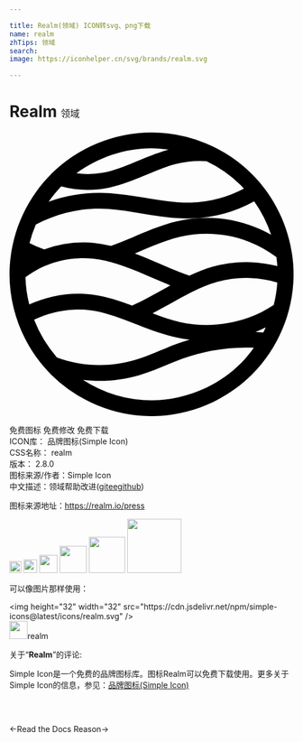 ```yaml
---

title: Realm(领域) ICON转svg、png下载
name: realm
zhTips: 领域
search: 
image: https://iconhelper.cn/svg/brands/realm.svg

---
```


# Realm  <small style="font-size: 60%;font-weight: 100">领域</small>

<div id="svg" class="svg-wrap">
<svg role="img" viewBox="0 0 24 24" xmlns="http://www.w3.org/2000/svg"><title>Realm icon</title><path d="M12.004.059A12.122 12.122 0 0 0 3.52 3.564v.002C1.295 5.79.004 8.887.004 12.03c0 3.142 1.285 6.244 3.516 8.465l.001.002A12.168 12.168 0 0 0 12 24.002h.004c3.148 0 6.255-1.283 8.482-3.508l.002-.002a12.08 12.08 0 0 0 3.516-8.457v-.004c0-3.141-1.287-6.243-3.518-8.465A12.116 12.116 0 0 0 12.004.06zm0 1.336c.48 0 .96.046 1.435.113-2.03.566-3.765 1.622-5.554 1.949a7.352 7.352 0 0 1-2.225.045c1.826-1.338 4.084-2.107 6.344-2.107zm4.135 1.072c.173 0 .348.011.521.023a10.59 10.59 0 0 1 2.883 2.022c.092.091.173.194.262.289a10.278 10.278 0 0 1-4.442 1.178c-2.43.06-4.958-.794-7.69-.823a12.662 12.662 0 0 0-4.362.744c.32-.457.672-.893 1.062-1.293 1.223.322 2.5.39 3.748.164h.002c2.264-.412 4.133-1.625 6.049-2.08a8.342 8.342 0 0 1 1.967-.224zm4.535 3.404a10.87 10.87 0 0 1 1.433 2.824c-.435-.243-.884-.46-1.35-.644h-.001a11.305 11.305 0 0 0-6.62-.492h-.003c-1.489.344-2.841.967-4.154 1.523-.468.198-.933.383-1.399.553a10.83 10.83 0 0 0-1.445-.256h-.002a9.578 9.578 0 0 0-4.194.549 8.125 8.125 0 0 1-1.244-.535 10.9 10.9 0 0 1 .53-1.557c1.671-.877 3.552-1.364 5.433-1.344 2.445.026 4.992.89 7.738.822h.004a11.626 11.626 0 0 0 5.274-1.443zm-4.031 2.742c1.233 0 2.463.229 3.625.682a9.895 9.895 0 0 1 2.283 1.281c.036.252.064.504.082.758-.734-.187-1.488-.3-2.244-.328a10.28 10.28 0 0 0-3.201.38c-.697.198-1.353.463-1.989.759-1.087-.371-2.166-.86-3.277-1.336a35.107 35.107 0 0 0-1.324-.538c1.3-.552 2.554-1.113 3.834-1.41a9.968 9.968 0 0 1 2.21-.248zM5.877 10.676c.374-.016.75-.005 1.125.031 1.475.148 2.935.704 4.393 1.33.717.309 1.453.625 2.203.928-1.1.604-2.156 1.225-3.237 1.701-1.05-.394-2.131-.758-3.302-.918-1.835-.25-3.717.06-5.387.828a10.467 10.467 0 0 1-.32-2.3c.403-.3.828-.57 1.28-.79a8.264 8.264 0 0 1 3.245-.81zm14.463 1.666c.775.029 1.547.16 2.29.379a10.709 10.709 0 0 1-.304 1.894c-.67.438-1.383.807-2.139 1.08-1.828.657-3.85.79-5.75.373-.78-.17-1.557-.45-2.341-.75 1.889-.973 3.598-2.119 5.457-2.646h.002a8.954 8.954 0 0 1 2.785-.33zM5.508 15.006c.458-.016.916.005 1.369.066 2.354.322 4.617 1.718 7.275 2.301.357.078.717.134 1.078.178-.35.1-.698.21-1.043.332v.002h-.001c-1.283.462-2.455 1.042-3.637 1.388-2.151.625-4.443.54-6.543-.23a10.723 10.723 0 0 1-1.926-3.18 8.615 8.615 0 0 1 3.428-.857zm16.144 1.5c-.067.145-.133.291-.207.433-.221-.017-.442-.039-.664-.048.298-.112.584-.251.871-.385zm-1.7 1.703c.231-.001.464.007.696.016-.333.465-.696.912-1.105 1.324h-.002v.002c-1.966 1.963-4.754 3.113-7.535 3.113a10.814 10.814 0 0 1-5.793-1.725c1.57.189 3.173.065 4.71-.382h.003c1.332-.391 2.526-.987 3.71-1.414a16.091 16.091 0 0 1 5.315-.934z"/></svg>
</div>
<detail full-name='realm'></detail>

<div class="detail-page">
<p>
<span><span class="badge-success badge">免费图标</span> <span class="badge-success badge">免费修改</span>  <span class="badge-success badge">免费下载</span> </span>
<br/>
<span>
ICON库：
<span class="badge-secondary badge">品牌图标(Simple Icon)</span> 
</span>
<br/>
<span>
CSS名称：
<span class="badge-secondary badge">realm</span> 
</span>

<br/>
<span>
版本：
<span class="badge-secondary badge">2.8.0</span> 
</span>
<br/>
<span>图标来源/作者：<span class="badge-light badge">Simple Icon</span></span> 
<br/>
<span class="zh-detail">中文描述：<span class="badge-primary badge">领域</span><span class="help-link"><span>帮助改进</span>(<a href="https://gitee.com/liuwave/icon-helper/edit/master/json/brands/realm.json" target="_blank" rel="noopener noreferrer">gitee</a><a href="https://github.com/liuwave/icon-helper/edit/master/json/brands/realm.json" target="_blank" rel="noopener noreferrer">github</a></span>)</span><br/>
</p>
</div><div class="description description alert alert-light"><p>图标来源地址：<a href="https://realm.io/press" target="_blank" rel="noopener noreferrer">https://realm.io/press</a></p></div>
<div class="alert alert-dark">
<img height="21" width="21" src="https://cdn.jsdelivr.net/npm/simple-icons@latest/icons/realm.svg" />
<img height="24" width="24" src="https://cdn.jsdelivr.net/npm/simple-icons@latest/icons/realm.svg" />
<img height="32" width="32" src="https://cdn.jsdelivr.net/npm/simple-icons@latest/icons/realm.svg" />
<img height="48" width="48" src="https://cdn.jsdelivr.net/npm/simple-icons@latest/icons/realm.svg" />
<img height="64" width="64" src="https://cdn.jsdelivr.net/npm/simple-icons@latest/icons/realm.svg" />
<img height="96" width="96" src="https://cdn.jsdelivr.net/npm/simple-icons@latest/icons/realm.svg" />

</div>
<div>
  <p>可以像图片那样使用：    
  </p>
  <div class="alert alert-primary" style="font-size: 14px">
    &lt;img height="32" width="32" src="https://cdn.jsdelivr.net/npm/simple-icons@latest/icons/realm.svg" /&gt;
    <copy-btn content='<img height="32" width="32" src="https://cdn.jsdelivr.net/npm/simple-icons@latest/icons/realm.svg" />'></copy-btn>
  </div>
  <div class="alert alert-secondary">
    <img height="32" width="32" src="https://cdn.jsdelivr.net/npm/simple-icons@latest/icons/realm.svg" />realm
    <copy-btn content="realm" btn-title="复制图标名称"></copy-btn>
  </div>
</div>
<div class="icon-detail__container">
<p>关于“<b>Realm</b>”的评论:</p>
</div>
<Vssue title="关于“Realm”的评论" />
<div><p>Simple Icon是一个免费的品牌图标库。图标Realm可以免费下载使用。更多关于  Simple Icon的信息，参见：<a target="_blank" href="https://iconhelper.cn/brands.html">品牌图标(Simple Icon)</a>
</p></div>


<div style="padding:2rem 0 " class="page-nav"><p class="inner"><span class="prev">←<router-link to="/icon/read-the-docs.html">Read the Docs</router-link></span> <span class="next"><router-link to="/icon/reason.html">Reason</router-link>→</span></p></div>
